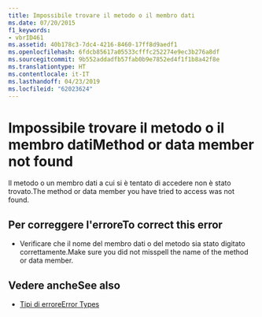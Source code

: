 ```yaml
---
title: Impossibile trovare il metodo o il membro dati
ms.date: 07/20/2015
f1_keywords:
- vbrID461
ms.assetid: 40b178c3-7dc4-4216-8460-17ff8d9aedf1
ms.openlocfilehash: 6fdcb85617a05533cfffc252274e9ec3b276a8df
ms.sourcegitcommit: 9b552addadfb57fab0b9e7852ed4f1f1b8a42f8e
ms.translationtype: HT
ms.contentlocale: it-IT
ms.lasthandoff: 04/23/2019
ms.locfileid: "62023624"
---
```

# <a name="method-or-data-member-not-found"></a><span data-ttu-id="48e75-102">Impossibile trovare il metodo o il membro dati</span><span class="sxs-lookup"><span data-stu-id="48e75-102">Method or data member not found</span></span>
<span data-ttu-id="48e75-103">Il metodo o un membro dati a cui si è tentato di accedere non è stato trovato.</span><span class="sxs-lookup"><span data-stu-id="48e75-103">The method or data member you have tried to access was not found.</span></span>  
  
## <a name="to-correct-this-error"></a><span data-ttu-id="48e75-104">Per correggere l'errore</span><span class="sxs-lookup"><span data-stu-id="48e75-104">To correct this error</span></span>  
  
- <span data-ttu-id="48e75-105">Verificare che il nome del membro dati o del metodo sia stato digitato correttamente.</span><span class="sxs-lookup"><span data-stu-id="48e75-105">Make sure you did not misspell the name of the method or data member.</span></span>  
  
## <a name="see-also"></a><span data-ttu-id="48e75-106">Vedere anche</span><span class="sxs-lookup"><span data-stu-id="48e75-106">See also</span></span>

- [<span data-ttu-id="48e75-107">Tipi di errore</span><span class="sxs-lookup"><span data-stu-id="48e75-107">Error Types</span></span>](../../visual-basic/programming-guide/language-features/error-types.md)
